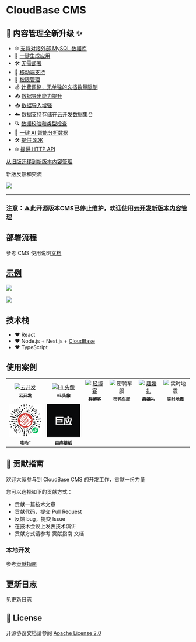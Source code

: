 # CloudBase CMS
<!-- ALL-CONTRIBUTORS-BADGE:START - Do not remove or modify this section -->

## 🚀 内容管理全新升级 ✨

- 🌐 [支持对接外部 MySQL 数据库](https://docs.cloudbase.net/cms/features#%E6%94%AF%E6%8C%81%E5%AF%B9%E6%8E%A5%E5%A4%96%E9%83%A8-mysql-%E6%95%B0%E6%8D%AE%E5%BA%93)
- 🚀 [一键生成应用](https://docs.cloudbase.net/cms/features#%E4%B8%80%E9%94%AE%E7%94%9F%E6%88%90%E5%BA%94%E7%94%A8)
- 🛠️ [无需部署](https://docs.cloudbase.net/cms/features#%E6%97%A0%E9%9C%80%E9%83%A8%E7%BD%B2)
- 📱 [移动端支持](https://docs.cloudbase.net/cms/features#%E7%A7%BB%E5%8A%A8%E7%AB%AF%E6%94%AF%E6%8C%81)
- 🔐 [权限管理](https://docs.cloudbase.net/cms/features#%E6%9D%83%E9%99%90%E7%AE%A1%E7%90%86)
- 💰 [计费调整，无单独的文档数量限制](https://docs.cloudbase.net/cms/features#%E8%AE%A1%E8%B4%B9%E8%B0%83%E6%95%B4%E6%97%A0%E5%8D%95%E7%8B%AC%E7%9A%84%E6%96%87%E6%A1%A3%E6%95%B0%E9%87%8F%E9%99%90%E5%88%B6)
- 📤 [数据导出能力提升](https://docs.cloudbase.net/cms/features#%E6%95%B0%E6%8D%AE%E5%AF%BC%E5%87%BA%E8%83%BD%E5%8A%9B%E6%8F%90%E5%8D%87)
- 📥 [数据导入增强](https://docs.cloudbase.net/features#%E6%95%B0%E6%8D%AE%E5%AF%BC%E5%85%A5%E5%A2%9E%E5%BC%BA)
- ☁️ [数据支持存储在云开发数据集合](https://docs.cloudbase.net/cms/features#%E6%95%B0%E6%8D%AE%E6%94%AF%E6%8C%81%E5%AD%98%E5%82%A8%E5%9C%A8%E4%BA%91%E5%BC%80%E5%8F%91%E6%95%B0%E6%8D%AE%E9%9B%86%E5%90%88)
- 🔍 [数据校验和类型检查](https://docs.cloudbase.net/cms/features#%E6%95%B0%E6%8D%AE%E6%A0%A1%E9%AA%8C%E5%92%8C%E7%B1%BB%E5%9E%8B%E6%A3%80%E6%9F%A5)
- 🧠 [一键 AI 智能分析数据](https://docs.cloudbase.net/cms/features#%E4%B8%80%E9%94%AE-ai-%E6%99%BA%E8%83%BD%E5%88%86%E6%9E%90%E6%95%B0%E6%8D%AE)
- 🛠️ [提供 SDK](https://docs.cloudbase.net/cms/features#%E6%8F%90%E4%BE%9B-sdk)
- 🌐 [提供 HTTP API](https://docs.cloudbase.net/cms/features#%E6%8F%90%E4%BE%9B-http-api)

[从旧版迁移到新版本内容管理](https://docs.cloudbase.net/cms/migrating/from-legacy-cms)
  
新版反馈和交流

<img
  style="width: 200px"
  src="https://cloudcache.tencent-cloud.com/qcloud/ui/static/static_source_business/f571df86-4bbd-410e-8801-9fa36a8c9c6b.jpg"
/>


---

### 注意：⚠️此开源版本CMS已停止维护，欢迎使用[云开发新版本内容管理](https://docs.cloudbase.net/cms/intro)

## 部署流程

参考 CMS 使用说明[文档](https://docs.cloudbase.net/cms/install/source.html)

## [示例](https://cms-demo-1252710547.tcloudbaseapp.com)

![](https://main.qcloudimg.com/raw/9fde303ac81a3d3028552f73337726ee.png)

![](https://main.qcloudimg.com/raw/feb1a82b40ab99dd131add674c82fd2d.png)

## 技术栈

- ❤️ React
- ❤️ Node.js + Nest.js + [CloudBase](https://cloudbase.net)
- ❤️ TypeScript

## 使用案例

<table>
  <tr>
    <td align="center"><a href="https://cloudbase.net">
      <img src="./docs/examples/cloudbase.png" width="100px;" alt="云开发"/>
      <br /><sub><b>云开发</b></sub></a>
    </td>
    <td align="center">
      <a href="https://face.xiaoxili.com/">
      <img src="./docs/examples/hi-avatar.jpg" width="100px;" alt="Hi 头像"/><br />
      <sub><b>Hi 头像</b></sub>
    </a>
    </td>
    <td align="center"><a href="https://featwork.com/blog">
      <img src="./docs/examples/featblog.png" width="100px;" alt="轻博客"/>
      <br /><sub><b>轻博客</b></sub></a>
    </td>
    <td align="center">
      <img src="./docs/examples/yami.png" width="100px;" alt="密鸭车服"/>
      <br /><sub><b>密鸭车服</b></sub>
    </td>
    <td align="center"><a href="https://github.com/wforguo/wedding-app">
      <img src="./docs/examples/wedding-app.jpeg" width="100px;" alt="趣婚礼"/>
      <br /><sub><b>趣婚礼</b></sub></a>
    </td>
    <td align="center">
      <img src="./docs/examples/realtime-earthquake.jpeg" width="100px;" alt="实时地震"/>
      <br /><sub><b>实时地震</b></sub>
    </td>
  </tr>
  <tr>
    <td align="center">
      <img src="./docs/examples/hip-pop.jpeg" width="100px;" alt="嘻哈F"/>
      <br /><sub><b>嘻哈F</b></sub>
    </td>
    <td align="center">
      <a href="https://livewallpaper.giantapp.cn">
        <img src="./docs/examples/livewallpaper.png" width="100px;" alt="巨应壁纸"/>
        <br /><sub><b>巨应壁纸</b></sub>
      </a>
    </td>
  </tr>
</table>

## 🤝 贡献指南

欢迎大家参与到 CloudBase CMS 的开发工作，贡献一份力量

您可以选择如下的贡献方式：

- 贡献一篇技术文章
- 贡献代码，提交 Pull Request
- 反馈 bug，提交 Issue
- 在技术会议上发表技术演讲
- 贡献方式请参考 贡献指南 文档

### 本地开发

参考[贡献指南](./CONTRIBUTING.md)

## 更新日志

见[更新日志](./CHANGELOG.md)

## 📝 License

开源协议文档请参阅 [Apache License 2.0](./LICENSE)

<!-- markdownlint-enable -->
<!-- prettier-ignore-end -->

<!-- ALL-CONTRIBUTORS-LIST:END -->
